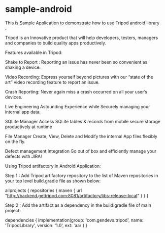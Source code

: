 # sample-android

This is Sample Application to demonstrate how to use Tripod android library .

Tripod is an Innovative product that will help developers, testers, managers and companies to build quality apps productively.

Features available in Tripod:

Shake to Report : 
Reporting an issue has never been so convenient as shaking a device.

Video Recording:
Express yourself beyond pictures with our “state of the art” video recording feature to report an issue.

Crash Reporting:
Never again miss a crash occurred on all your user’s devices.

Live Engineering
Astounding Experience while Securely managing your internal app data.

SQLite Manager
Access SQLite tables & records from mobile secure storage productively at runtime

File Manager
Create, View, Delete and Modify the internal App files flexibly on the fly.

Defect management Integration
Go out of box and efficiently manage your defects with JIRA!


Using Tripod artifactory in Android Application:

Step 1 : Add Tripod artifactory repository to the list of Maven repositories in your top level build.gradle file as shown below:

allprojects {
    repositories {
        maven { url "http://backend.gettripod.com:8081/artifactory/libs-release-local" }
    }
}

Step 2 : Add the artifact as a dependency in the build.gradle file of main project:

dependencies {
    implementation(group: 'com.gendevs.tripod', name: 'TripodLibrary', version: '1.0', ext: 'aar')
}



